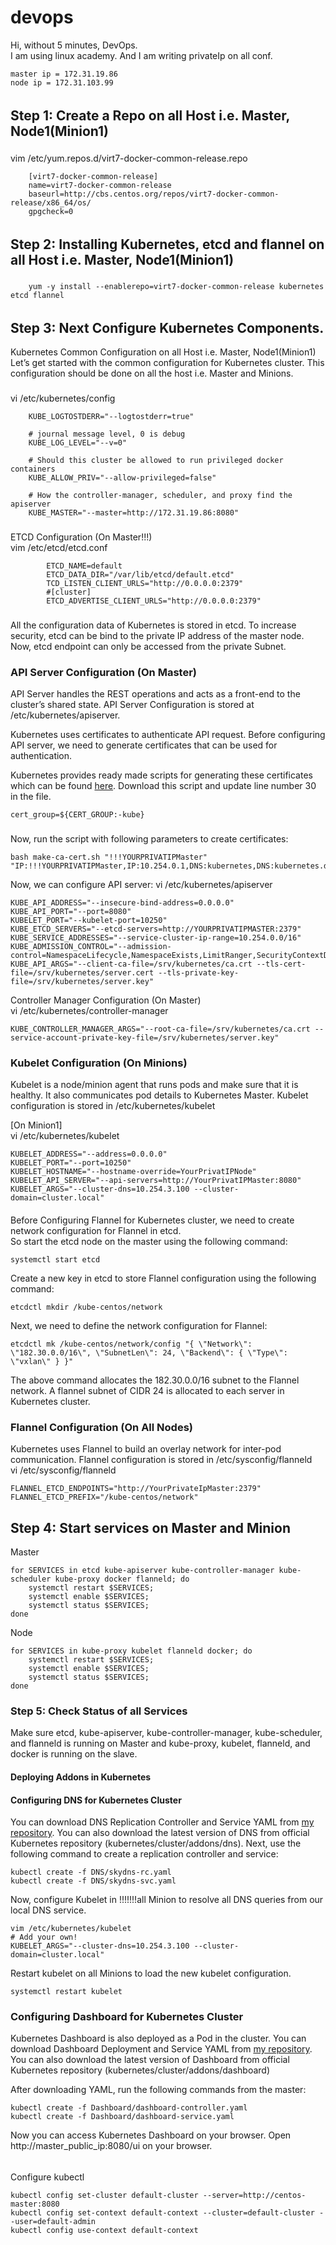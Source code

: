 # devops
Hi, without 5 minutes, DevOps. <br />
I am using linux academy. And I am writing privateIp on all conf.

  	master ip = 172.31.19.86
  	node ip = 172.31.103.99

######
## Step 1: Create a Repo on all Host i.e. Master, Node1(Minion1)
###
vim /etc/yum.repos.d/virt7-docker-common-release.repo

		[virt7-docker-common-release]
		name=virt7-docker-common-release
		baseurl=http://cbs.centos.org/repos/virt7-docker-common-release/x86_64/os/
		gpgcheck=0
###
######

######
## Step 2: Installing Kubernetes, etcd and flannel on all Host i.e. Master, Node1(Minion1)
###
		yum -y install --enablerepo=virt7-docker-common-release kubernetes etcd flannel
###
######

######
## Step 3: Next Configure Kubernetes Components.
Kubernetes Common Configuration on all Host i.e. Master, Node1(Minion1)
Let’s get started with the common configuration for Kubernetes cluster. This configuration should be done on all the host i.e. Master and Minions. 
###
vi /etc/kubernetes/config
		 
		KUBE_LOGTOSTDERR="--logtostderr=true"

		# journal message level, 0 is debug
		KUBE_LOG_LEVEL="--v=0"

		# Should this cluster be allowed to run privileged docker containers
		KUBE_ALLOW_PRIV="--allow-privileged=false"

		# How the controller-manager, scheduler, and proxy find the apiserver
		KUBE_MASTER="--master=http://172.31.19.86:8080"
		
###
###
ETCD Configuration (On Master!!!) <br />
vim /etc/etcd/etcd.conf 
			
			ETCD_NAME=default
			ETCD_DATA_DIR="/var/lib/etcd/default.etcd"
			TCD_LISTEN_CLIENT_URLS="http://0.0.0.0:2379"
			#[cluster]
			ETCD_ADVERTISE_CLIENT_URLS="http://0.0.0.0:2379"
			
###
All the configuration data of Kubernetes is stored in etcd. To increase security, etcd can be bind to the private IP address of the master node. Now, etcd endpoint can only be accessed from the private Subnet.<p>

### API Server Configuration (On Master) <br />
API Server handles the REST operations and acts as a front-end to the cluster’s shared state. API Server Configuration is stored at /etc/kubernetes/apiserver.<p>
Kubernetes uses certificates to authenticate API request. Before configuring API server, we need to generate certificates that can be used for authentication. <p> Kubernetes provides ready made scripts for generating these certificates which can be found <a href="https://github.com/kv020devops/devops/blob/master/make-ca-cert.sh">here</a>.
Download this script and update line number 30 in the file.

	cert_group=${CERT_GROUP:-kube}

###
Now, run the script with following parameters to create certificates:


	bash make-ca-cert.sh "!!!YOURPRIVATIPMaster"  "IP:!!!YOURPRIVATIPMaster,IP:10.254.0.1,DNS:kubernetes,DNS:kubernetes.default,DNS:kubernetes.default.svc,DNS:kubernetes.default.svc.cluster.local"

Now, we can configure API server: 
vi /etc/kubernetes/apiserver

	KUBE_API_ADDRESS="--insecure-bind-address=0.0.0.0"
	KUBE_API_PORT="--port=8080"
	KUBELET_PORT="--kubelet-port=10250"
	KUBE_ETCD_SERVERS="--etcd-servers=http://YOURPRIVATIPMASTER:2379"
	KUBE_SERVICE_ADDRESSES="--service-cluster-ip-range=10.254.0.0/16"
	KUBE_ADMISSION_CONTROL="--admission-control=NamespaceLifecycle,NamespaceExists,LimitRanger,SecurityContextDeny,ServiceAccount,ResourceQuota"
	KUBE_API_ARGS="--client-ca-file=/srv/kubernetes/ca.crt --tls-cert-file=/srv/kubernetes/server.cert --tls-private-key-file=/srv/kubernetes/server.key"
	
Controller Manager Configuration (On Master) <br />
vi /etc/kubernetes/controller-manager

	KUBE_CONTROLLER_MANAGER_ARGS="--root-ca-file=/srv/kubernetes/ca.crt --service-account-private-key-file=/srv/kubernetes/server.key"

### Kubelet Configuration (On Minions) <br />
Kubelet is a node/minion agent that runs pods and make sure that it is healthy. It also communicates pod details to Kubernetes Master. Kubelet configuration is stored in /etc/kubernetes/kubelet

[On Minion1] <br />
vi /etc/kubernetes/kubelet

	KUBELET_ADDRESS="--address=0.0.0.0"
	KUBELET_PORT="--port=10250"
	KUBELET_HOSTNAME="--hostname-override=YourPrivatIPNode"
	KUBELET_API_SERVER="--api-servers=http://YourPrivatIPMaster:8080"
	KUBELET_ARGS="--cluster-dns=10.254.3.100 --cluster-domain=cluster.local"
####
Before Configuring Flannel for Kubernetes cluster, we need to create network configuration for Flannel in etcd.<br />
So start the etcd node on the master using the following command:

	systemctl start etcd
	
Create a new key in etcd to store Flannel configuration using the following command:

	etcdctl mkdir /kube-centos/network
	
Next, we need to define the network configuration for Flannel:

	etcdctl mk /kube-centos/network/config "{ \"Network\": \"182.30.0.0/16\", \"SubnetLen\": 24, \"Backend\": { \"Type\": \"vxlan\" } }"
	

The above command allocates the 182.30.0.0/16 subnet to the Flannel network. A flannel subnet of CIDR 24 is allocated to each server in Kubernetes cluster.

### Flannel Configuration (On All Nodes)
Kubernetes uses Flannel to build an overlay network for inter-pod communication. Flannel configuration is stored in /etc/sysconfig/flanneld <br />
vi /etc/sysconfig/flanneld

	FLANNEL_ETCD_ENDPOINTS="http://YourPrivateIpMaster:2379"
	FLANNEL_ETCD_PREFIX="/kube-centos/network"
	
## Step 4: Start services on Master and Minion
Master

	for SERVICES in etcd kube-apiserver kube-controller-manager kube-scheduler kube-proxy docker flanneld; do 
    	systemctl restart $SERVICES; 
    	systemctl enable $SERVICES; 
    	systemctl status $SERVICES; 
	done
	
Node

	for SERVICES in kube-proxy kubelet flanneld docker; do 
    	systemctl restart $SERVICES; 
    	systemctl enable $SERVICES; 
    	systemctl status $SERVICES; 
	done

### Step 5: Check Status of all Services
Make sure etcd, kube-apiserver, kube-controller-manager, kube-scheduler, and flanneld is running on Master and kube-proxy, kubelet, flanneld, and docker is running on the slave. <br />

#### Deploying Addons in Kubernetes
#### Configuring DNS for Kubernetes Cluster

You can download DNS Replication Controller and Service YAML from <a href="https://github.com/kv020devops/devops/tree/master/DNS">my repository</a>. You can also download the latest version of DNS from official Kubernetes repository (kubernetes/cluster/addons/dns).
Next, use the following command to create a replication controller and service: 

	kubectl create -f DNS/skydns-rc.yaml
	kubectl create -f DNS/skydns-svc.yaml
	
Now, configure Kubelet in !!!!!!!all Minion to resolve all DNS queries from our local DNS service.

	vim /etc/kubernetes/kubelet
	# Add your own!
	KUBELET_ARGS="--cluster-dns=10.254.3.100 --cluster-domain=cluster.local"
	
Restart kubelet on all Minions to load the new kubelet configuration.

	systemctl restart kubelet
	
### Configuring Dashboard for Kubernetes Cluster
Kubernetes Dashboard is also deployed as a Pod in the cluster. You can download Dashboard Deployment and Service YAML from <a href="https://github.com/kv020devops/devops/tree/master/Dashboard">my repository</a>. You can also download the latest version of Dashboard from official Kubernetes repository (kubernetes/cluster/addons/dashboard) <br />

After downloading YAML, run the following commands from the master:

	kubectl create -f Dashboard/dashboard-controller.yaml
	kubectl create -f Dashboard/dashboard-service.yaml
	
Now you can access Kubernetes Dashboard on your browser.
Open http://master_public_ip:8080/ui on your browser.


######

Configure kubectl

	kubectl config set-cluster default-cluster --server=http://centos-master:8080
	kubectl config set-context default-context --cluster=default-cluster --user=default-admin
	kubectl config use-context default-context
